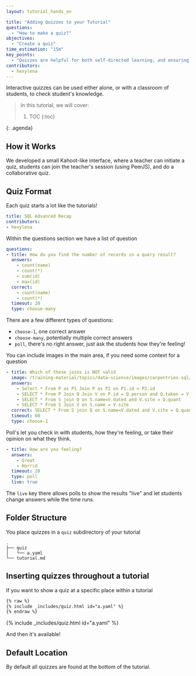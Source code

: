 ```yaml
---
layout: tutorial_hands_on

title: "Adding Quizzes to your Tutorial"
questions:
  - "How to make a quiz?"
objectives:
  - "Create a quiz"
time_estimation: "15m"
key_points:
  - "Quizzes are helpful for both self-directed learning, and ensuring that in synchronous classes, students are all following the material"
contributors:
  - hexylena
---
```


Interactive quizzes can be used either alone, or with a classroom of students, to check student's knowledge.

> <agenda-title></agenda-title>
>
> In this tutorial, we will cover:
>
> 1. TOC
> {:toc}
>
{: .agenda}

## How it Works

We developed a small Kahoot-like interface, where a teacher can initiate a quiz, students can join the teacher's session (using PeerJS), and do a collaborative quiz.

## Quiz Format

Each quiz starts a lot like the tutorials!

```yaml
title: SQL Advanced Recap
contributors:
- hexylena
```

Within the questions section we have a list of question

```yaml
questions:
- title: How do you find the number of records in a query result?
  answers:
    - count(name)
    - count(*)
    - sum(id)
    - max(id)
  correct:
    - count(name)
    - count(*)
  timeout: 20
  type: choose-many
```

There are a few different types of questions:

- `choose-1`, one correct answer
- `choose-many`, potentially multiple correct answers
- `poll`, there's no right answer, just ask the students how they're feeling!


You can include images in the main area, if you need some context for a question

```yaml
- title: Which of these joins is NOT valid
  image: /training-material/topics/data-science/images/carpentries-sql/sql-join-structure.svg
  answers:
    - Select * From P as P1 Join P as P2 on P1.id = P2.id
    - SELECT * From P Join Q Join V on P.id = Q.person and Q.taken = V.id
    - SELECT * From S join Q on S.name=V.dated and V.site = Q.quant
    - SELECT * From S Join V on S.name = V.site
  correct: SELECT * From S join Q on S.name=V.dated and V.site = Q.quant
  timeout: 60
  type: choose-1
```

Poll's let you check in with students, how they're feeling, or take their opinion on what they think.

```yaml
- title: How are you feeling?
  answers:
    - Great
    - Horrid
  timeout: 20
  type: poll
  live: true
```

The `live` key there allows polls to show the results "live" and let students change answers while the time runs.

## Folder Structure

You place quizzes in a `quiz` subdirectory of your tutorial

```console
.
├── quiz
│   └── a.yaml
└── tutorial.md
```

## Inserting quizzes throughout a tutorial

If you want to show a quiz at a specific place within a tutorial

```markdown
{% raw %}
{% include _includes/quiz.html id="a.yaml" %}
{% endraw %}
```

{% include _includes/quiz.html id="a.yaml" %}

And then it's available!

## Default Location

By default all quizzes are found at the bottom of the tutorial.
